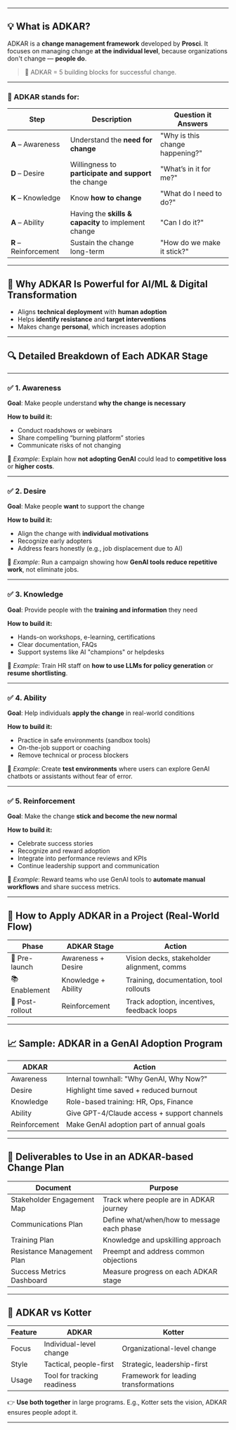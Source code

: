 
---

## 💡 What is ADKAR?

ADKAR is a **change management framework** developed by **Prosci**.
It focuses on managing change **at the individual level**, because organizations don't change — **people do**.

> 🔁 ADKAR = 5 building blocks for successful change.

---

### 📘 ADKAR stands for:

| Step                  | Description                                           | Question it Answers             |
| --------------------- | ----------------------------------------------------- | ------------------------------- |
| **A** – Awareness     | Understand the **need for change**                    | "Why is this change happening?" |
| **D** – Desire        | Willingness to **participate and support** the change | "What’s in it for me?"          |
| **K** – Knowledge     | Know **how to change**                                | "What do I need to do?"         |
| **A** – Ability       | Having the **skills & capacity** to implement change  | "Can I do it?"                  |
| **R** – Reinforcement | Sustain the change long-term                          | "How do we make it stick?"      |

---

## 🧠 Why ADKAR Is Powerful for AI/ML & Digital Transformation

* Aligns **technical deployment** with **human adoption**
* Helps **identify resistance** and **target interventions**
* Makes change **personal**, which increases adoption

---

## 🔍 Detailed Breakdown of Each ADKAR Stage

---

### ✅ 1. **Awareness**

**Goal**: Make people understand **why the change is necessary**

**How to build it:**

* Conduct roadshows or webinars
* Share compelling “burning platform” stories
* Communicate risks of not changing

🧠 *Example*:
Explain how **not adopting GenAI** could lead to **competitive loss** or **higher costs**.

---

### ✅ 2. **Desire**

**Goal**: Make people **want** to support the change

**How to build it:**

* Align the change with **individual motivations**
* Recognize early adopters
* Address fears honestly (e.g., job displacement due to AI)

🧠 *Example*:
Run a campaign showing how **GenAI tools reduce repetitive work**, not eliminate jobs.

---

### ✅ 3. **Knowledge**

**Goal**: Provide people with the **training and information** they need

**How to build it:**

* Hands-on workshops, e-learning, certifications
* Clear documentation, FAQs
* Support systems like AI "champions" or helpdesks

🧠 *Example*:
Train HR staff on **how to use LLMs for policy generation** or **resume shortlisting**.

---

### ✅ 4. **Ability**

**Goal**: Help individuals **apply the change** in real-world conditions

**How to build it:**

* Practice in safe environments (sandbox tools)
* On-the-job support or coaching
* Remove technical or process blockers

🧠 *Example*:
Create **test environments** where users can explore GenAI chatbots or assistants without fear of error.

---

### ✅ 5. **Reinforcement**

**Goal**: Make the change **stick and become the new normal**

**How to build it:**

* Celebrate success stories
* Recognize and reward adoption
* Integrate into performance reviews and KPIs
* Continue leadership support and communication

🧠 *Example*:
Reward teams who use GenAI tools to **automate manual workflows** and share success metrics.

---

## 🧭 How to Apply ADKAR in a Project (Real-World Flow)

| Phase           | ADKAR Stage         | Action                                     |
| --------------- | ------------------- | ------------------------------------------ |
| 🚀 Pre-launch   | Awareness + Desire  | Vision decks, stakeholder alignment, comms |
| 📚 Enablement   | Knowledge + Ability | Training, documentation, tool rollouts     |
| 🔁 Post-rollout | Reinforcement       | Track adoption, incentives, feedback loops |

---

## 📈 Sample: ADKAR in a GenAI Adoption Program

| ADKAR         | Action                                      |
| ------------- | ------------------------------------------- |
| Awareness     | Internal townhall: "Why GenAI, Why Now?"    |
| Desire        | Highlight time saved + reduced burnout      |
| Knowledge     | Role-based training: HR, Ops, Finance       |
| Ability       | Give GPT-4/Claude access + support channels |
| Reinforcement | Make GenAI adoption part of annual goals    |

---

## 📁 Deliverables to Use in an ADKAR-based Change Plan

| Document                   | Purpose                                    |
| -------------------------- | ------------------------------------------ |
| Stakeholder Engagement Map | Track where people are in ADKAR journey    |
| Communications Plan        | Define what/when/how to message each phase |
| Training Plan              | Knowledge and upskilling approach          |
| Resistance Management Plan | Preempt and address common objections      |
| Success Metrics Dashboard  | Measure progress on each ADKAR stage       |

---

## 🧩 ADKAR vs Kotter

| Feature | ADKAR                       | Kotter                                |
| ------- | --------------------------- | ------------------------------------- |
| Focus   | Individual-level change     | Organizational-level change           |
| Style   | Tactical, people-first      | Strategic, leadership-first           |
| Usage   | Tool for tracking readiness | Framework for leading transformations |

👉 **Use both together** in large programs.
E.g., Kotter sets the vision, ADKAR ensures people adopt it.

---


